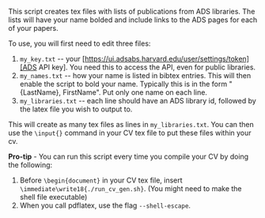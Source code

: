 This script creates tex files with lists of publications from ADS libraries. The lists will have your name bolded and include links to the ADS pages for each of your papers.

To use, you will first need to edit three files:

1. `my_key.txt` -- your [https://ui.adsabs.harvard.edu/user/settings/token][ADS API key]. You need this to access the API, even for public libraries.
2. `my_names.txt` -- how your name is listed in bibtex entries. This will then enable the script to bold your name. Typically this is in the form "{LastName}, FirstName". Put only one name on each line.
3. `my_libraries.txt` -- each line should have an ADS library id, followed by the latex file you wish to output to.

This will create as many tex files as lines in `my_libraries.txt`. You can then use the `\input{}` command in your CV tex file to put these files within your cv.

**Pro-tip** - You can run this script every time you compile your CV by doing the following:
1. Before `\begin{document}` in your CV tex file, insert `\immediate\write18{./run_cv_gen.sh}`. (You might need to make the shell file executable)
2. When you call pdflatex, use the flag `--shell-escape`.
